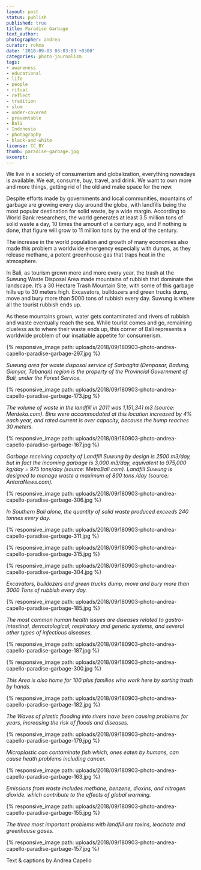 ```yaml
---
layout: post
status: publish
published: true
title: Paradise Garbage
text_author:
photographer: andrea
curator: rokma
date: '2018-09-03 03:03:03 +0300'
categories: photo-journalism
tags:
- awareness
- educational
- life
- people
- ritual
- reflect
- tradition
- slum
- under-covered
- preventable
- Bali
- Indonesia
- photography
- black-and-white
license: CC_BY
thumb: paradise-garbage.jpg
excerpt:
---
```


We live in a society of consumerism and globalization, everything nowadays is available. We eat, consume, buy, travel, and drink. We want to own more and more things, getting rid of the old and make space for the new.

Despite efforts made by governments and local communities, mountains of garbage are growing every day around the globe, with landfills being the most popular destination for solid waste, by a wide margin. According to World Bank researchers, the world generates at least 3.5 million tons of solid waste a day, 10 times the amount of a century ago, and If nothing is done, that figure will grow to 11 million tons by the end of the century.

The increase in the world population and growth of many economies also made this problem a worldwide emergency especially with dumps, as they release methane, a potent greenhouse gas that traps heat in the atmosphere.

In Bali, as tourism grown more and more every year, the trash at the Suwung Waste Disposal Area made mountains of rubbish that dominate the landscape. It’s a 30 Hectare Trash Mountain Site, with some of this garbage hills up to 30 meters high. Excavators, bulldozers and green trucks dump, move and bury more than 5000 tons of rubbish every day. Suwung is where all the tourist rubbish ends up.

As these mountains grown, water gets contaminated and rivers of rubbish and waste eventually reach the sea. While tourist comes and go, remaining clueless as to where their waste ends up, this corner of Bali represents a worldwide problem of our insatiable appetite for consumerism.


{% responsive_image path: uploads/2018/09/180903-photo-andrea-capello-paradise-garbage-297.jpg %}

_Suwung area for waste disposal service of Sarbagita (Denpasar, Badung, Gianyar, Tabanan) region is the property of the Provincial Government of Bali, under the Forest Service._


{% responsive_image path: uploads/2018/09/180903-photo-andrea-capello-paradise-garbage-173.jpg %}

_The volume of waste in the landfill in 2011 was 1,151,341 m3 (source: Merdeka.com). Bins were accommodated at this location increased by 4% each year, and rated current is over capacity, because the hump reaches 30 meters._



{% responsive_image path: uploads/2018/09/180903-photo-andrea-capello-paradise-garbage-167.jpg %}

_Garbage receiving capacity of Landfill Suwung by design is 2500 m3/day, but in fact the incoming garbage is 3,000 m3/day, equivalent to 975,000 kg/day = 975 tons/day (source: MetroBali.com). Landfill Suwung is designed to manage waste a maximum of 800 tons /day (source: AntaraNews.com)._


{% responsive_image path: uploads/2018/09/180903-photo-andrea-capello-paradise-garbage-306.jpg %}

_In Southern Bali alone, the quantity of solid waste produced exceeds 240 tonnes every day._


{% responsive_image path: uploads/2018/09/180903-photo-andrea-capello-paradise-garbage-311.jpg %}

{% responsive_image path: uploads/2018/09/180903-photo-andrea-capello-paradise-garbage-315.jpg %}

{% responsive_image path: uploads/2018/09/180903-photo-andrea-capello-paradise-garbage-304.jpg %}

_Excavators, bulldozers and green trucks dump, move and bury more than 3000 Tons of rubbish every day._


{% responsive_image path: uploads/2018/09/180903-photo-andrea-capello-paradise-garbage-185.jpg %}

_The most common human health issues are diseases related to gastro-intestinal, dermatological, respiratory and genetic systems, and several other types of infectious diseases._

{% responsive_image path: uploads/2018/09/180903-photo-andrea-capello-paradise-garbage-187.jpg %}

{% responsive_image path: uploads/2018/09/180903-photo-andrea-capello-paradise-garbage-300.jpg %}

_This Area is also home for 100 plus families who work here by sorting trash by hands._


{% responsive_image path: uploads/2018/09/180903-photo-andrea-capello-paradise-garbage-182.jpg %}

_The Waves of plastic flooding into rivers have been causing problems for years, increasing the risk of floods and diseases._


{% responsive_image path: uploads/2018/09/180903-photo-andrea-capello-paradise-garbage-179.jpg %}

_Microplastic can contaminate fish which, ones eaten by humans, can cause heath problems including cancer._

{% responsive_image path: uploads/2018/09/180903-photo-andrea-capello-paradise-garbage-163.jpg %}

_Emissions from waste includes methane, benzene, dioxins, and nitrogen dioxide. which contribute to the effects of global warming._

{% responsive_image path: uploads/2018/09/180903-photo-andrea-capello-paradise-garbage-155.jpg %}

_The three most important problems with landfill are toxins, leachate and greenhouse gases._


{% responsive_image path: uploads/2018/09/180903-photo-andrea-capello-paradise-garbage-157.jpg %}


Text & captions by Andrea Capello
